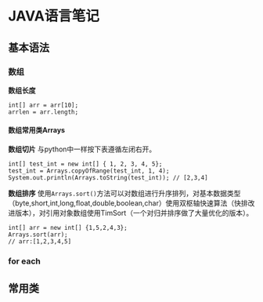 # JAVA语言笔记
## 基本语法
### 数组
**数组长度**
```
int[] arr = arr[10];
arrlen = arr.length;
```

#### 数组常用类Arrays
**数组切片**
与python中一样按下表遵循左闭右开。
```
int[] test_int = new int[] { 1, 2, 3, 4, 5};
test_int = Arrays.copyOfRange(test_int, 1, 4);
System.out.println(Arrays.toString(test_int)); // [2,3,4]
```
**数组排序**
使用`Arrays.sort()`方法可以对数组进行升序排列，对基本数据类型（byte,short,int,long,float,double,boolean,char）使用双枢轴快速算法（快排改进版本），对引用对象数组使用TimSort（一个对归并排序做了大量优化的版本）。
```
int[] arr = new int[] {1,5,2,4,3};
Arrays.sort(arr); 
// arr:[1,2,3,4,5]
```
### for each

## 常用类
